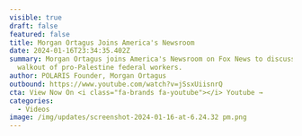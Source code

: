 ```yaml
---
visible: true
draft: false
featured: false
title: Morgan Ortagus Joins America's Newsroom
date: 2024-01-16T23:34:35.402Z
summary: Morgan Ortagus joins America's Newsroom on Fox News to discuss the
  walkout of pro-Palestine federal workers.
author: POLARIS Founder, Morgan Ortagus
outbound: https://www.youtube.com/watch?v=jSsxUiisnrQ
cta: View Now On <i class="fa-brands fa-youtube"></i> Youtube →
categories:
  - Videos
image: /img/updates/screenshot-2024-01-16-at-6.24.32 pm.png
---
```


